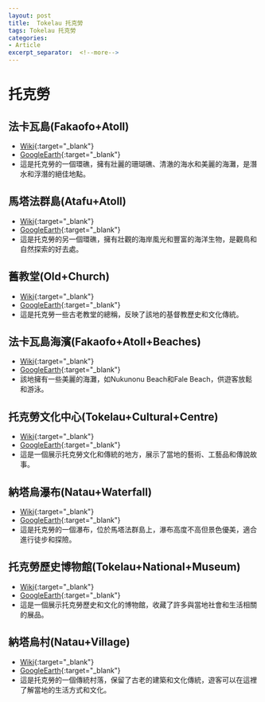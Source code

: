 ```yaml
---
layout: post
title:  Tokelau 托克勞
tags: Tokelau 托克勞 
categories:
- Article
excerpt_separator:  <!--more-->
---
```

# 托克勞
## 法卡瓦島(Fakaofo+Atoll)
- [Wiki](https://zh.wikipedia.org/w/index.php?search=Fakaofo+Atoll "Wiki"){:target="_blank"} 
- [GoogleEarth](https://earth.google.com/web/search/Fakaofo+Atoll "GoogleEarth"){:target="_blank"} 
- 這是托克勞的一個環礁，擁有壯麗的珊瑚礁、清澈的海水和美麗的海灘，是潛水和浮潛的絕佳地點。

## 馬塔法群島(Atafu+Atoll)
- [Wiki](https://zh.wikipedia.org/w/index.php?search=Atafu+Atoll "Wiki"){:target="_blank"} 
- [GoogleEarth](https://earth.google.com/web/search/Atafu+Atoll "GoogleEarth"){:target="_blank"} 
- 這是托克勞的另一個環礁，擁有壯觀的海岸風光和豐富的海洋生物，是觀鳥和自然探索的好去處。

## 舊教堂(Old+Church)
- [Wiki](https://zh.wikipedia.org/w/index.php?search=Old+Church "Wiki"){:target="_blank"} 
- [GoogleEarth](https://earth.google.com/web/search/Old+Church "GoogleEarth"){:target="_blank"} 
- 這是托克勞一些古老教堂的總稱，反映了該地的基督教歷史和文化傳統。

## 法卡瓦島海濱(Fakaofo+Atoll+Beaches)
- [Wiki](https://zh.wikipedia.org/w/index.php?search=Fakaofo+Atoll+Beaches "Wiki"){:target="_blank"} 
- [GoogleEarth](https://earth.google.com/web/search/Fakaofo+Atoll+Beaches "GoogleEarth"){:target="_blank"} 
- 該地擁有一些美麗的海灘，如Nukunonu Beach和Fale Beach，供遊客放鬆和游泳。

## 托克勞文化中心(Tokelau+Cultural+Centre)
- [Wiki](https://zh.wikipedia.org/w/index.php?search=Tokelau+Cultural+Centre "Wiki"){:target="_blank"} 
- [GoogleEarth](https://earth.google.com/web/search/Tokelau+Cultural+Centre "GoogleEarth"){:target="_blank"} 
- 這是一個展示托克勞文化和傳統的地方，展示了當地的藝術、工藝品和傳說故事。

## 納塔烏瀑布(Natau+Waterfall)
- [Wiki](https://zh.wikipedia.org/w/index.php?search=Natau+Waterfall "Wiki"){:target="_blank"} 
- [GoogleEarth](https://earth.google.com/web/search/Natau+Waterfall "GoogleEarth"){:target="_blank"} 
- 這是托克勞的一個瀑布，位於馬塔法群島上，瀑布高度不高但景色優美，適合進行徒步和探險。

## 托克勞歷史博物館(Tokelau+National+Museum)
- [Wiki](https://zh.wikipedia.org/w/index.php?search=Tokelau+National+Museum "Wiki"){:target="_blank"} 
- [GoogleEarth](https://earth.google.com/web/search/Tokelau+National+Museum "GoogleEarth"){:target="_blank"} 
- 這是一個展示托克勞歷史和文化的博物館，收藏了許多與當地社會和生活相關的展品。

## 納塔烏村(Natau+Village)
- [Wiki](https://zh.wikipedia.org/w/index.php?search=Natau+Village "Wiki"){:target="_blank"} 
- [GoogleEarth](https://earth.google.com/web/search/Natau+Village "GoogleEarth"){:target="_blank"} 
- 這是托克勞的一個傳統村落，保留了古老的建築和文化傳統，遊客可以在這裡了解當地的生活方式和文化。

